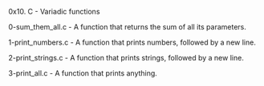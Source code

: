 0x10. C - Variadic functions

0-sum_them_all.c - A function that returns the sum of all its parameters.

1-print_numbers.c - A function that prints numbers, followed by a new line.

2-print_strings.c - A function that prints strings, followed by a new line.

3-print_all.c - A function that prints anything.
